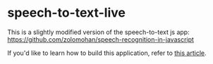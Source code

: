 # speech-to-text-live

This is a slightly modified version of the speech-to-text js app: https://github.com/zolomohan/speech-recognition-in-javascript


If you'd like to learn how to build this application, refer to [this article](https://zolomohan.hashnode.dev/speech-recognition-in-javascript).